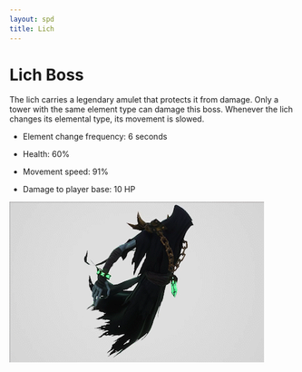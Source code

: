 ```yaml
---
layout: spd
title: Lich
---
```


# Lich Boss

The lich carries a legendary amulet that protects it from damage. Only a tower with the same element type can damage this boss. Whenever the lich changes its elemental type, its movement is slowed.

* Element change frequency: 6 seconds

* Health: 60%

* Movement speed: 91%

* Damage to player base: 10 HP

<img src="/assets/images/spd/enemy-lich.gif" width="449" height="283">
